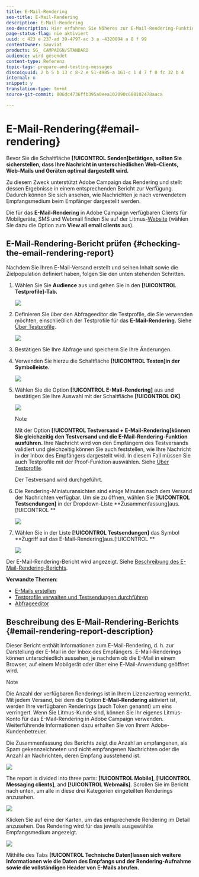```yaml
---
title: E-Mail-Rendering
seo-title: E-Mail-Rendering
description: E-Mail-Rendering
seo-description: Hier erfahren Sie Näheres zur E-Mail-Rendering-Funktion.
page-status-flag: nie aktiviert
uuid: c 423 e 237-ad 39-4797-ac 3 a -4320894 a 8 f 99
contentOwner: sauviat
products: SG_ CAMPAIGN/STANDARD
audience: wird gesendet
content-type: Referenz
topic-tags: prepare-and-testing-messages
discoiquuid: 2 b 5 b 13 c 8-2 e 51-4985-a 161-c 1 d 7 f 0 fc 32 b 4
internal: n
snippet: y
translation-type: tm+mt
source-git-commit: 806dc4736ffb395a0eea102090c688102478aaca

---
```



# E-Mail-Rendering{#email-rendering}

Bevor Sie die Schaltfläche **[!UICONTROL Senden]betätigen, sollten Sie sicherstellen, dass Ihre Nachricht in unterschiedlichen Web-Clients, Web-Mails und Geräten optimal dargestellt wird.**

Zu diesem Zweck unterstützt Adobe Campaign das Rendering und stellt dessen Ergebnisse in einem entsprechenden Bericht zur Verfügung. Dadurch können Sie sich ansehen, wie Nachrichten je nach verwendetem Empfangsmedium beim Empfänger dargestellt werden.

Die für das **E-Mail-Rendering** in Adobe Campaign verfügbaren Clients für Mobilgeräte, SMS und Webmail finden Sie auf der Litmus-[Website](https://litmus.com/email-testing) (wählen Sie dazu die Option zum **View all email clients** aus).

## E-Mail-Rendering-Bericht prüfen {#checking-the-email-rendering-report}

Nachdem Sie Ihren E-Mail-Versand erstellt und seinen Inhalt sowie die Zielpopulation definiert haben, folgen Sie den unten stehenden Schritten.

1. Wählen Sie Sie **Audience** aus und gehen Sie in den **[!UICONTROL Testprofile]-Tab.**

   ![](assets/email_rendering_05.png)

1. Definieren Sie über den Abfrageeditor die Testprofile, die Sie verwenden möchten, einschließlich der Testprofile für das **E-Mail-Rendering.** Siehe [Über Testprofile](../../sending/using/managing-test-profiles-and-sending-proofs.md#about-test-profiles).

   ![](assets/email_rendering_06.png)

1. Bestätigen Sie Ihre Abfrage und speichern Sie Ihre Änderungen.
1. Verwenden Sie hierzu die Schaltfläche **[!UICONTROL Testen]in der Symbolleiste.**

   ![](assets/email_rendering_07.png)

1. Wählen Sie die Option **[!UICONTROL E-Mail-Rendering]** aus und bestätigen Sie Ihre Auswahl mit der Schaltfläche **[!UICONTROL OK]**.

   ![](assets/email_rendering_08.png)

   >[!NOTE]
   >
   >Mit der Option **[!UICONTROL Testversand + E-Mail-Rendering]können Sie gleichzeitig den Testversand und die E-Mail-Rendering-Funktion ausführen.** Ihre Nachricht wird von den Empfängern des Testversands validiert und gleichzeitig können Sie auch feststellen, wie Ihre Nachricht in der Inbox des Empfängers dargestellt wird. In diesem Fall müssen Sie auch Testprofile mit der Proof-Funktion auswählen. Siehe [Über Testprofile](../../sending/using/managing-test-profiles-and-sending-proofs.md#about-test-profiles).

   Der Testversand wird durchgeführt.

1. Die Rendering-Miniaturansichten sind einige Minuten nach dem Versand der Nachrichten verfügbar. Um sie zu öffnen, wählen Sie **[!UICONTROL Testsendungen]** in der Dropdown-Liste **Zusammenfassung]aus.[!UICONTROL **

   ![](assets/email_rendering_03.png)

1. Wählen Sie in der Liste **[!UICONTROL Testsendungen]** das Symbol **Zugriff auf das E-Mail-Rendering]aus.[!UICONTROL **

   ![](assets/email_rendering_04.png)

Der E-Mail-Rendering-Bericht wird angezeigt. Siehe [Beschreibung des E-Mail-Rendering-Berichts](../../sending/using/email-rendering.md#email-rendering-report-description).

**Verwandte Themen**:

* [E-Mails erstellen](../../channels/using/creating-an-email.md)
* [Testprofile verwalten und Testsendungen durchführen](../../sending/using/managing-test-profiles-and-sending-proofs.md)
* [Abfrageeditor](../../automating/using/editing-queries.md#about-query-editor)

## Beschreibung des E-Mail-Rendering-Berichts {#email-rendering-report-description}

Dieser Bericht enthält Informationen zum E-Mail-Rendering, d. h. zur Darstellung der E-Mail in der Inbox des Empfängers. E-Mail-Renderings können unterschiedlich aussehen, je nachdem ob die E-Mail in einem Browser, auf einem Mobilgerät oder über eine E-Mail-Anwendung geöffnet wird.

>[!NOTE]
>
>Die Anzahl der verfügbaren Renderings ist in Ihrem Lizenzvertrag vermerkt. Mit jedem Versand, bei dem die Option **E-Mail-Rendering** aktiviert ist, werden Ihre verfügbaren Renderings (auch Token genannt) um eins verringert. Wenn Sie Litmus-Kunde sind, können Sie Ihr eigenes Litmus-Konto für das E-Mail-Rendering in Adobe Campaign verwenden. Weiterführende Informationen dazu erhalten Sie von Ihrem Adobe-Kundenbetreuer.

Die Zusammenfassung des Berichts zeigt die Anzahl an empfangenen, als Spam gekennzeichneten und nicht empfangenen Nachrichten oder die Anzahl an Nachrichten, deren Empfang ausstehend ist.

![](assets/inbox_rendering_report.png)

The report is divided into three parts: **[!UICONTROL Mobile]**, **[!UICONTROL Messaging clients]**, and **[!UICONTROL Webmails]**. Scrollen Sie im Bericht nach unten, um alle in diese drei Kategorien eingeteilten Renderings anzusehen.

![](assets/inbox_rendering_report_3.png)

Klicken Sie auf eine der Karten, um das entsprechende Rendering im Detail anzusehen. Das Rendering wird für das jeweils ausgewählte Empfangsmedium angezeigt.

![](assets/inbox_rendering_report_2.png)

Mithilfe des Tabs **[!UICONTROL Technische Daten]lassen sich weitere Informationen wie die Daten des Empfangs und der Rendering-Aufnahme sowie die vollständigen Header von E-Mails abrufen.**
